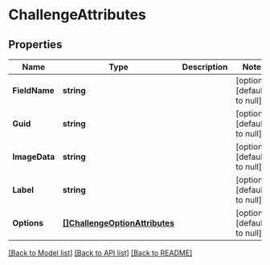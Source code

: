 # ChallengeAttributes

## Properties
Name | Type | Description | Notes
------------ | ------------- | ------------- | -------------
**FieldName** | **string** |  | [optional] [default to null]
**Guid** | **string** |  | [optional] [default to null]
**ImageData** | **string** |  | [optional] [default to null]
**Label** | **string** |  | [optional] [default to null]
**Options** | [**[]ChallengeOptionAttributes**](ChallengeOptionAttributes.md) |  | [optional] [default to null]

[[Back to Model list]](../README.md#documentation-for-models) [[Back to API list]](../README.md#documentation-for-api-endpoints) [[Back to README]](../README.md)


